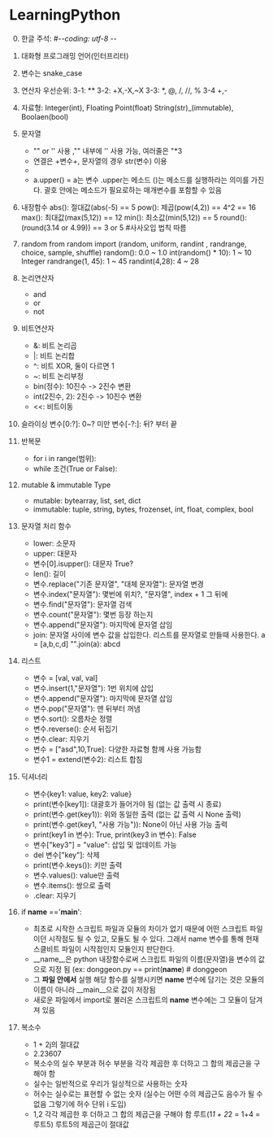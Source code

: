 # LearningPython
0. 한글 주석: #-*-coding: utf-8 -*-
1.  대화형 프로그래밍 언어(인터프리터)
2.  변수는 snake_case
3.  연산자 우선순위:
    3-1: **
    3-2: +X,-X,~X
    3-3: *, @, /, //, %
    3-4 +,-
4. 자료형: Integer(int), Floating Point(float)
           String(str)_(immutable), Boolaen(bool)
5. 문자열
   - "" or '' 사용 ,"" 내부에 '' 사용 가능, 여러줄은 "*3
   - 연결은 +변수+, 문자열의 경우 str(변수) 이용
   - 
   - a.upper() = a는 변수 .upper는 메소드 ()는 메소드를 실행하라는 의미를 가진다.
     괄호 안에는 메소드가 필요로하는 매개변수를 포함할 수 있음
 
   

7. 내장함수
   abs(): 절대값(abs(-5) == 5
   pow(): 제곱(pow(4,2)) == 4^2 == 16
   max(): 최대값(max(5,12)) == 12
   min(): 최소값(min(5,12)) == 5
   round(): (round(3.14 or 4.99)) == 3 or 5 #사사오입 법칙 따름

8. random
   from random import (random, uniform, randint , randrange, choice, sample, shuffle)
   random(): 0.0 ~ 1.0 
   int(random() * 10):  1 ~ 10 Integer
   randrange(1, 45): 1 ~ 45 
   randint(4,28): 4 ~ 28

9. 논리연산자
   - and
   - or
   - not
10. 비트연산자
    - &: 비트 논리곱
    - |: 비트 논리합
    - ^: 비트 XOR, 둘이 다르면 1
    - ~: 비트 논리부정
    - bin(정수): 10진수 -> 2진수 변환
    - int(2진수, 2): 2진수 -> 10진수 변환
    - <<: 비트이동
   
12. 슬라이싱
    변수[0:?]: 0~? 미만
    변수[-?:]: 뒤? 부터 끝

14. 반복문
    - for i in range(범위):
    - while 조건(True or False):
      
15. mutable & immutable Type
    - mutable: bytearray, list, set, dict
    - immutable: tuple, string, bytes, frozenset, int, float, complex, bool

16. 문자열 처리 함수
    - lower: 소문자
    - upper: 대문자
    - 변수[0].isupper(): 대문자 True?
    - len(): 길이
    - 변수.replace("기존 문자열", "대체 문자열"): 문자열 변경
    - 변수.index("문자열"): 몇번에 위치?,  "문자열", index + 1 그 뒤에
    - 변수.find("문자열"): 문자열 검색
    - 변수.count("문자열"): 몇번 등장 하는지
    - 변수.append("문자열"): 마지막에 문자열 삽임
    - join: 문자열 사이에 변수 값을 삽입한다. 리스트를 문자열로 만들때 사용한다.
      a = [a,b,c,d] "".join(a): abcd 
      
17. 리스트
    - 변수 = [val, val, val]
    - 변수.insert(1,"문자열"): 1번 위치에 삽입
    - 변수.append("문자열"): 마지막에 문자열 삽임
    - 변수.pop("문자열"): 맨 뒤부터 꺼냄
    - 변수.sort(): 오름차순 정렬
    - 변수.reverse(): 순서 뒤집기
    - 변수.clear: 지우기
    - 변수 = ["asd",10,True]: 다양한 자료형 함께 사용 가능함 
    - 변수1 = extend(변수2): 리스트 합침
   
18. 딕셔너리
    - 변수{key1: value, key2: value}
    - print(변수[key1]): 대괄호가 들어가야 됨 (없는 값 출력 시 종료)
    - print(변수.get(key1)): 위와 동일한 출력 (없는 값 출력 시 None 출력)
    - print(변수.get(key1, "사용 가능")): None이 아닌 사용 가능 출력
    - print(key1 in 변수): True, print(key3 in 변수): False
    - 변수["key3"] = "value": 삽입 및 업데이트 가능
    - del 변수["key"]: 삭제
    - print(변수.keys()): 키만 출력
    - 변수.values(): value만 출력
    - 변수.items(): 쌍으로 출력
    - .clear: 지우기
   
19. if __name__ =='__main__':
    - 최초로 시작한 스크립트 파일과 모듈의 차이가 없기 때문에 어떤 스크립트 파일이던 시작점도 될 수 있고, 모듈도 될 수 있다. 그래서 name 변수를 통해 현재 스클비트 파일이 시작점인지 모듈인지 판단한다.
    - __name__은 python 내장함수로써 스크립트 파일의 이름(문자열)을 변수의 값으로 지정 됨
      (ex: donggeon.py == print(__name__) # donggeon
    - 그 **파일 안에서** 실행 해당 함수를 실행시키면 __name__ 변수에 담기는 것은 모듈의 이름이 아니라 __main__으로 값이 저장됨
    - 새로운 파일에서 import로 불러온 스크립트의 __name__ 변수에는 그 모듈이 담겨져 있음

20. 복소수
    - 1 + 2j의 절대값
    - 2.23607
    - 복소수의 실수 부분과 허수 부분을 각각 제곱한 후 더하고 그 합의 제곱근을 구해야 함
    - 실수는 일반적으로 우리가 일상적으로 사용하는 숫자
    - 허수는 실수로는 표현할 수 없는 숫자 (실수는 어떤 수의 제곱근도 음수가 될 수 없음 그렇기에 허수 단위 i 도입)
    - 1,2 각각 제곱한 후 더하고 그 합의 제곱근을 구해야 함 루트(1*1 + 2*2 = 1+4 = 루트5) 루트5의 제곱근이 절대값
